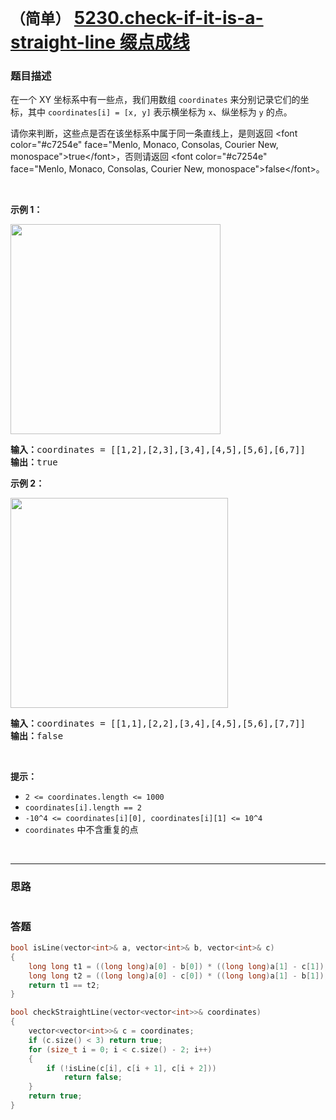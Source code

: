 # `（简单）`  [5230.check-if-it-is-a-straight-line 缀点成线](https://leetcode-cn.com/contest/weekly-contest-159/problems/check-if-it-is-a-straight-line/)

### 题目描述
<p>在一个&nbsp;XY 坐标系中有一些点，我们用数组&nbsp;<code>coordinates</code>&nbsp;来分别记录它们的坐标，其中&nbsp;<code>coordinates[i] = [x, y]</code>&nbsp;表示横坐标为 <code>x</code>、纵坐标为 <code>y</code>&nbsp;的点。</p>
<p>请你来判断，这些点是否在该坐标系中属于同一条直线上，是则返回 &lt;font color="#c7254e" face="Menlo, Monaco, Consolas, Courier New, monospace"&gt;<span style="">true</span>&lt;/font&gt;，否则请返回 &lt;font color="#c7254e" face="Menlo, Monaco, Consolas, Courier New, monospace"&gt;<span style="">false</span>&lt;/font&gt;。</p>
<p>&nbsp;</p>
<p><strong>示例 1：</strong></p>
<p><img alt="" src="https://assets.leetcode-cn.com/aliyun-lc-upload/uploads/2019/10/19/untitled-diagram-2.jpg" style="height: 336px; width: 336px;"></p>
<pre><strong>输入：</strong>coordinates = [[1,2],[2,3],[3,4],[4,5],[5,6],[6,7]]
<strong>输出：</strong>true
</pre>

<p><strong>示例 2：</strong></p>
<p><strong><img alt="" src="https://assets.leetcode-cn.com/aliyun-lc-upload/uploads/2019/10/19/untitled-diagram-1.jpg" style="height: 336px; width: 348px;"></strong></p>
<pre><strong>输入：</strong>coordinates = [[1,1],[2,2],[3,4],[4,5],[5,6],[7,7]]
<strong>输出：</strong>false
</pre>

<p>&nbsp;</p>
<p><strong>提示：</strong></p>
<ul>
	<li><code>2 &lt;=&nbsp;coordinates.length &lt;= 1000</code></li>
	<li><code>coordinates[i].length == 2</code></li>
	<li><code>-10^4 &lt;=&nbsp;coordinates[i][0],&nbsp;coordinates[i][1] &lt;= 10^4</code></li>
	<li><code>coordinates</code>&nbsp;中不含重复的点</li>
</ul>

​            

---
### 思路
```

```

### 答题
``` C++
bool isLine(vector<int>& a, vector<int>& b, vector<int>& c)
{
	long long t1 = ((long long)a[0] - b[0]) * ((long long)a[1] - c[1]);
	long long t2 = ((long long)a[0] - c[0]) * ((long long)a[1] - b[1]);
	return t1 == t2;
}

bool checkStraightLine(vector<vector<int>>& coordinates) 
{
	vector<vector<int>>& c = coordinates;
	if (c.size() < 3) return true;
	for (size_t i = 0; i < c.size() - 2; i++)
	{
		if (!isLine(c[i], c[i + 1], c[i + 2]))
			return false;
	}
	return true;
}
```

